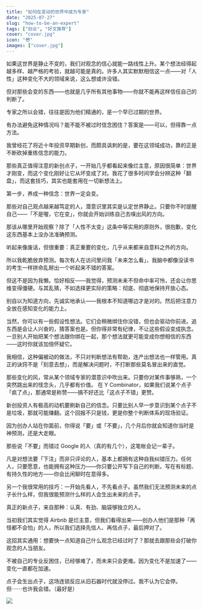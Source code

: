 ```yaml
---
title: "如何在变动的世界中成为专家"
date: "2025-07-27"
slug: "how-to-be-an-expert"
tags: ["创业", "好文推荐"]
cover: "cover.jpg"
icon: "😎"
images: ["cover.jpg"]
---
```

如果这世界是静止不变的，我们对观念的信心就能一路线性上升。某个想法经得起越多样、越严格的考验，就越可能是真的。许多人其实默默相信这一点——对「人性」这种变化不大的领域来说，这么想或许没错。



但对那些会变的东西——也就是几乎所有其他事物——你就不能再这样信任自己的判断了。



专家之所以会错，往往是因为他们精通的，是一个早已过期的世界。



有办法避免这种情况吗？能不能不被过时信念困住？答案是——可以，但得靠一点方法。



我曾经花了将近十年投资早期新创，而颇具讽刺的是，要在这领域成功，靠的正是不断砍掉重练信念的能力。



那些真正值得注意的新创点子，一开始几乎都看起来像烂主意，原因很简单：世界才刚变，而这个变化刚好让它从坏变成了对。我花了很多时间学会分辨这种「翻盘」，而这套技巧，其实也能套用在一切新想法上。



第一步，养成一种信念：世界一定会变。



那些对自己观点越来越笃定的人，潜意识里其实是认定世界静止。只要你不时提醒自己——「不是喔，它在变」，你就会开始训练自己去嗅出风的方向。



那该从哪里开始观察？除了「人性不太变」这条中等实用的原则外，很抱歉，变化这东西基本上没办法准确预测。



听起来像废话，但很重要：真正重要的变化，几乎从来都来自意料之外的方向。



所以我乾脆放弃预测。每次有人在访问里问我「未来怎么看」，我脑中都像没读书的考生一样拼命乱掰出一个听起来不错的答案。



但这不是因为我懒。恰好相反——我觉得，预测未来不但命中率可怜，还会让你思维变得僵硬。与其乱猜，不如选择更实际的策略：彻底、彻底地保持开放心态。



别自以为知道方向，先诚实地承认——我根本不知道哪边才是对的。然后把注意力全放在感知变化的能力上。



当然，你可以有一些假设性想法。它们会稍微绑住你没错，但也会驱动你前进。追东西是会让人兴奋的，猜答案也是。但你得非常有纪律，不让这些假设变成执念。
一旦别人开始把某个想法跟你绑在一起，那个想法就更可能变成你想相信的东西——这时你就该加倍怀疑它。



我相信，这种偏被动的做法，不只对判断想法有帮助，连产出想法也一样管用。真正的诀窍不是「刻意去想」，而是解决问题时，不打断那些莫名冒出来的直觉。



那些变化的风，常从某个领域专家的潜意识中吹出来。只要你对某件事够熟，一个突然跳出来的怪念头，几乎都有价值。
在 Y Combinator，如果我们说某个点子「疯了点」，那通常是称赞——搞不好还比「这点子不错」更赞。



新创投资人有极高的动机要刷新自己的信念。只要比别人早一步意识到某个点子不是垃圾，那就可能赚翻。这个回报不只是钱，更是你整个判断体系的现场验证。



因为创办人站在你面前，你得说「要」或「不要」，几个月后你就会知道你当时是神预测，还是大走眼。



那些说「不要」而错过 Google 的人（真的有几个），这笔帐会记一辈子。



凡是对想法要「下注」而非只评论的人，基本上都拥有这种自我纠错压力。任何人，只要愿意，也能拥有这种压力——你只要公开写下自己的判断。写在有标题、有持久性的地方——你会比闲聊时在意得多。



另一个我很常用的技巧：一开始先看人，不先看点子。虽然我们无法预测未来的点子长什么样，但我很能预测什么样的人会生出未来的点子。



真正的新点子，来自那种：认真、有劲、脑袋够独立的人。



当初我们其实觉得 Airbnb 是烂主意，但我们看得出来——创办人他们是那种「再怪都不会怕」的人，所以我们选择先信人、再信点子，最后押对了。



这招其实通用：想要快一点知道自己什么观念已经过时了？那就去跟那些会打破你观念的人当朋友。



不被自己的专业反困住，已经够难了，而未来只会更难。因为变化不是加速了——变化一直都在加速。



点子会生出点子，这场连锁反应从旧石器时代就没停过。我不认为它会停。
但⋯⋯也许我会错。（最好是）




![](https://prod-files-secure.s3.us-west-2.amazonaws.com/112d0858-5090-4d34-a606-b75eb8d65fd2/46476355-9cf3-4e99-9b7a-3531bc426380/1000202064.png?X-Amz-Algorithm=AWS4-HMAC-SHA256&X-Amz-Content-Sha256=UNSIGNED-PAYLOAD&X-Amz-Credential=ASIAZI2LB466V6I7JR73%2F20251003%2Fus-west-2%2Fs3%2Faws4_request&X-Amz-Date=20251003T141209Z&X-Amz-Expires=3600&X-Amz-Security-Token=IQoJb3JpZ2luX2VjEK3%2F%2F%2F%2F%2F%2F%2F%2F%2F%2FwEaCXVzLXdlc3QtMiJHMEUCIEXqFTaEGJqb7xtazWyd8NkqF9GV8LGO7ifWJjkQGCpIAiEA1%2BUh6Q1b7eZQW9kYeG21gaA2FkRRmQPXvH1AXVwuP88q%2FwMIRhAAGgw2Mzc0MjMxODM4MDUiDNLwES2PmCRsWq9r%2BCrcA23IKNk2zdDRcwijdcHWtJAKRKj68aRGymjpzo%2FAatedsIcHMYNnlRWnMf4f%2B4tFuEmRC8Fa%2B1so8AfTrxWPBBG27AAdTsWFH4jjZJ3VEvnVGb2UEyIirPlouXs6I4QRTbsMuRAV9uJYJSls9mrG7CVw0upzcEjf5ZDcZRAmlOeyLTXI395BRdCQ5O9NN2B8e6ni%2BLm1sU07ALaUJPBH8%2BUrQ3y3rCJ3b7B%2B%2BM9dNQl3RjMwFgPUcRHN%2Fjc5UhbosuYMIre%2BnaiFWHz%2BbBw3wHjSGu50FGtJ8GLpURZxapbC%2FbXpW6qi%2F3IRABa%2F9WJCL7bvjgLvYd5CAyWdJW1wsK4tbDLNCX7IVcAxueIMJVn2rMCbvph9jF4vUBprpKqW2hDiRIw7IuAPfoglgKd7w5vqh3wwIEzqPm%2F1h062kBiWyllEY3TXuFbvXW%2F4KTnRWyKXWoJsfBYysHLcEBv3up1L48oUK0uMJMUye%2B%2Fw5F6eIGQxu6j66qJ8wTyC%2B6YmjK1RqBb6AjfvXaABqe7vir5yeAPMArxUpdKqswrSgqEP%2Fx5lN2vGDX6bb1CK48t9azssPH%2BMedymjFa%2FHMviTyU9hwRw8N4xXIeO%2BgQfKoElUEWcXmWPWIPtloDeMJ2S%2F8YGOqUB%2BSAyAG3Ee4dsALx8UuOfDCvcLdKIXr2b8%2Fl%2B0NtnGBEBXtt0DDAJfFfpG2%2B3wCe5qy%2BkA8jdYsQJrvgi1Skh8uAKGUHaSn4gc3VaMeCD6KtnQx3%2BxlrfMmHTCky1VXPIq7og5mOTyYcN7yioEovx4wfFR8DSlPhPiRDJCqxyFu2G8cEAIKNJne8l7VJRo7wgHjqREcMnF8rtu4OnTy1za7DfS%2BE0&X-Amz-Signature=e50cf84345070e30b7d3aacce70272b2c7f330c6f91d47f1ae1b0956be111985&X-Amz-SignedHeaders=host&x-amz-checksum-mode=ENABLED&x-id=GetObject)

